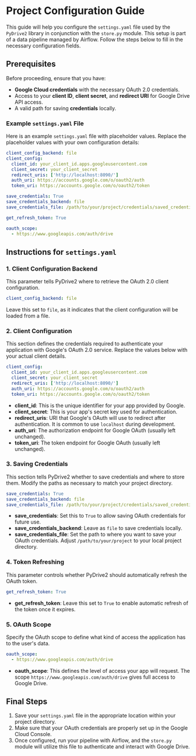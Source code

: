 # Project Configuration Guide

This guide will help you configure the `settings.yaml` file used by the `PyDrive2` library in conjunction with the `store.py` module. This setup is part of a data pipeline managed by Airflow. Follow the steps below to fill in the necessary configuration fields.

## Prerequisites

Before proceeding, ensure that you have:

- **Google Cloud credentials** with the necessary OAuth 2.0 credentials.
- Access to your **client ID**, **client secret**, and **redirect URI** for Google Drive API access.
- A valid path for saving **credentials** locally.

### Example `settings.yaml` File

Here is an example `settings.yaml` file with placeholder values. Replace the placeholder values with your own configuration details:

```yaml
client_config_backend: file
client_config:
  client_id: your_client_id.apps.googleusercontent.com
  client_secret: your_client_secret
  redirect_uris: ['http://localhost:8090/']
  auth_uri: https://accounts.google.com/o/oauth2/auth
  token_uri: https://accounts.google.com/o/oauth2/token

save_credentials: True
save_credentials_backend: file
save_credentials_file: /path/to/your/project/credentials/saved_credentials.json

get_refresh_token: True

oauth_scope:
  - https://www.googleapis.com/auth/drive
```
  
## Instructions for `settings.yaml`

### 1. **Client Configuration Backend**

This parameter tells PyDrive2 where to retrieve the OAuth 2.0 client configuration.

```yaml
client_config_backend: file
```

Leave this set to `file`, as it indicates that the client configuration will be loaded from a file.

### 2. **Client Configuration**

This section defines the credentials required to authenticate your application with Google's OAuth 2.0 service. Replace the values below with your actual client details.

```yaml
client_config:
  client_id: your_client_id.apps.googleusercontent.com
  client_secret: your_client_secret
  redirect_uris: ['http://localhost:8090/']
  auth_uri: https://accounts.google.com/o/oauth2/auth
  token_uri: https://accounts.google.com/o/oauth2/token
```

- **client_id**: This is the unique identifier for your app provided by Google.
- **client_secret**: This is your app's secret key used for authentication.
- **redirect_uris**: URI that Google's OAuth will use to redirect after authentication. It is common to use `localhost` during development.
- **auth_uri**: The authorization endpoint for Google OAuth (usually left unchanged).
- **token_uri**: The token endpoint for Google OAuth (usually left unchanged).

### 3. **Saving Credentials**

This section tells PyDrive2 whether to save credentials and where to store them. Modify the paths as necessary to match your project directory.

```yaml
save_credentials: True
save_credentials_backend: file
save_credentials_file: /path/to/your/project/credentials/saved_credentials.json
```

- **save_credentials**: Set this to `True` to allow saving OAuth credentials for future use.
- **save_credentials_backend**: Leave as `file` to save credentials locally.
- **save_credentials_file**: Set the path to where you want to save your OAuth credentials. Adjust `/path/to/your/project` to your local project directory.

### 4. **Token Refreshing**

This parameter controls whether PyDrive2 should automatically refresh the OAuth token.

```yaml
get_refresh_token: True
```

- **get_refresh_token**: Leave this set to `True` to enable automatic refresh of the token once it expires.

### 5. **OAuth Scope**

Specify the OAuth scope to define what kind of access the application has to the user's data.

```yaml
oauth_scope:
  - https://www.googleapis.com/auth/drive
```

- **oauth_scope**: This defines the level of access your app will request. The scope `https://www.googleapis.com/auth/drive` gives full access to Google Drive.

## Final Steps

1. Save your `settings.yaml` file in the appropriate location within your project directory.
2. Make sure that your OAuth credentials are properly set up in the Google Cloud Console.
3. Once configured, run your pipeline with Airflow, and the `store.py` module will utilize this file to authenticate and interact with Google Drive.